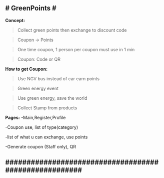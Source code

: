 ## # GreenPoints # ##

**Concept:**
>Collect green points then exchange to discount code

>Coupon -> Points

>One time coupon, 1 person per coupon must use in 1 min

>Coupon: Code or QR


**How to get Coupon:**
>Use NGV bus instead of car earn points

>Green energy event

>Use green energy, save the world

>Collect Stamp from products


**Pages:**
-Main,Register,Profile

-Coupon use, list of type(category)

-list of what u can exchange, use points

-Generate coupon (Staff only), QR



## ###################################################### ##


